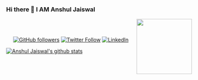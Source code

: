 ### Hi there 👋 I AM Anshul Jaiswal
<img align ="right" src = "https://i.imgur.com/w4pKOQi.jpg" width="150" height="150">
<br> </br>
<p align="center">
<a href="https://github.com/anshul-jaiswal"><img alt="GitHub followers" src="https://img.shields.io/github/followers/anshul-jaiswal?label=Follow&style=social"></a>
<a href="https://twitter.com/anshul_official"><img alt="Twitter Follow" src="https://img.shields.io/twitter/follow/anshul_official?label=Follow&style=social"></a>
<a href="https://www.linkedin.com/in/anshulajofficial/"><img src="https://img.shields.io/badge/LinkedIn--_.svg?style=social&logo=linkedin" alt="LinkedIn"></a>
</p>

[![Anshul Jaiswal's github stats](https://github-readme-stats.vercel.app/api?username=anshul-jaiswal)](https://github.com/anshul-jaiswal/github-readme-stats)
<!--
<img src="https://i.imgur.com/t13tEMI.jpeg" alt="GitHub" class="center"> -->

<!--

**anshul-jaiswal/anshul-jaiswal** is a ✨ _special_ ✨ repository because its `README.md` (this file) appears on your GitHub profile.

Here are some ideas to get you started:

- 🔭 I’m currently working on ...
- 🌱 I’m currently learning ...
- 👯 I’m looking to collaborate on ...
- 🤔 I’m looking for help with ...
- 💬 Ask me about ...
- 📫 How to reach me: ...
- 😄 Pronouns: ...
- ⚡ Fun fact: ...

-->
<!--

<p align="left"> <img src=https://komarev.com/ghpvc/?username=akanksha-raghav alt=akanksha-raghav/></p>
Hi!👋 I am Akanksha Raghav.<br>A technology enthusiast who loves to explore new technologies and leverage it to solve real-life problems.<br /><br>
Its well said that:
“Learning never exhausts the mind.” – Leonardo da Vinci <br />
👨‍💻Let's Learn and grow<br />
⚡ Fun fact: I have a secret collection of ancient coins. <br />
 📫Connect with me here:<br />
 <br />
 <p>
  <a href="https://www.linkedin.com/in/akanksha-raghav-386938188/">
    <img src="https://img.shields.io/badge/akanksha-raghav-386938188?style=flat&logo=linkedin">
  </a> &nbsp; 
  <a href="https://twitter.com/AkankshaRaghav9">
    <img src="https://img.shields.io/badge/@AkankshaRaghav9-30302f?style=flat&logo=twitter">
  </a>
 <a href="https://medium.com/@akanksharaghav">
    <img src="https://img.shields.io/badge/akanksharaghav-30302f?style=flat&logo=medium">
  </a>
</p>

Cheers!
<p align="center"><img src=https://devicons.github.io/devicon/devicon.git/icons/vuejs/vuejs-original-wordmark.svg alt=vuejs width="40" height="40"/> <img src=https://devicons.github.io/devicon/devicon.git/icons/react/react-original-wordmark.svg alt=react width="40" height="40"/> <img src=https://devicons.github.io/devicon/devicon.git/icons/css3/css3-original-wordmark.svg alt=css3 width="40" height="40"/> <img src=https://devicons.github.io/devicon/devicon.git/icons/html5/html5-original-wordmark.svg alt=html5 width="40" height="40"/> <img src=https://devicons.github.io/devicon/devicon.git/icons/javascript/javascript-original.svg alt=javascript width="40" height="40"/> <img src=https://raw.githubusercontent.com/devicons/devicon/master/icons/bootstrap/bootstrap-plain-wordmark.svg alt=Bootstrap width="40" height="40"/> <img src=https://devicons.github.io/devicon/devicon.git/icons/python/python-original-wordmark.svg alt=python width="50" height="50"/>
 <img src=https://raw.githubusercontent.com/devicons/devicon/master/icons/mysql/mysql-plain-wordmark.svg alt=mysql width="50" height="50"/> 
 <img src=https://raw.githubusercontent.com/devicons/devicon/master/icons/visualstudio/visualstudio-plain.svg alt=vs-code width="50" height="50"/></p>


[![Anshul Jaiswal's github stats](https://github-readme-stats.vercel.app/api?username=anshul-jaiswal)](https://github.com/anshul-jaiswal/github-readme-stats)
-->
